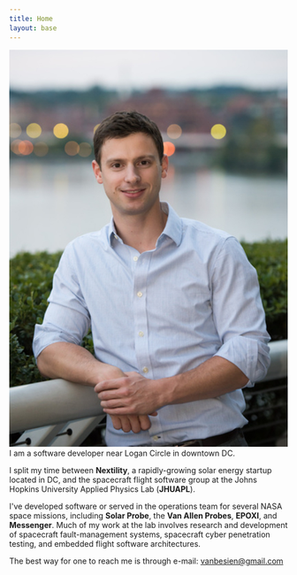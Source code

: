 ```yaml
---
title: Home
layout: base
---
```


<img id="my-photo" src="/images/BB-65-crop.jpg" />
I am a software developer near Logan Circle in downtown DC.

I split my time between **Nextility**, a rapidly-growing solar energy startup located in DC, and the spacecraft flight software group at the Johns Hopkins University Applied Physics Lab (**JHUAPL**).

I've developed software or served in the operations team for several NASA space missions, including **Solar Probe**, the **Van Allen Probes**, **EPOXI**, and **Messenger**.
Much of my work at the lab involves research and development of spacecraft fault-management systems, spacecraft cyber penetration testing, and embedded flight software architectures.

The best way for one to reach me is through e-mail: [vanbesien@gmail.com](mailto:vanbesien@gmail.com)

